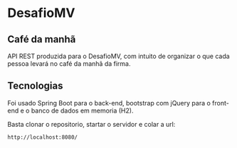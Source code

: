 # DesafioMV

<h2>Café da manhã</h2>
API REST produzida para o DesafioMV, com intuito de organizar o que cada pessoa levará no café da manhã da firma.

<h2>Tecnologias</h2>
Foi usado Spring Boot para o back-end, bootstrap com jQuery para o front-end e o banco de dados em memoria (H2).

Basta clonar o repositorio, startar o servidor e colar a url:
```shell script
http://localhost:8080/
```



